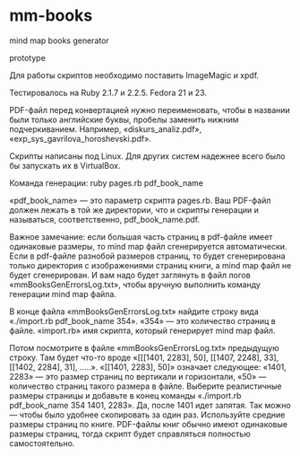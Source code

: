# mm-books
mind map books generator

prototype

Для работы скриптов необходимо поставить ImageMagic и xpdf.

Тестировалось на Ruby 2.1.7 и 2.2.5. Fedora 21 и 23.

PDF-файл перед конвертацией нужно переименовать, чтобы в названии были только английские буквы, пробелы заменить нижним подчеркиванием. Например, «diskurs_analiz.pdf», «exp_sys_gavrilova_horoshevski.pdf».

Скрипты написаны под Linux. Для других систем надежнее всего было бы запускать их в VirtualBox.

Команда генерации: ruby pages.rb pdf_book_name

«pdf_book_name» — это параметр скрипта pages.rb. Ваш PDF-файл должен лежать в той же директории, что и скрипты генерации и называться, соответственно, pdf_book_name.pdf. 

Важное замечание: если большая часть страниц в pdf-файле имеет одинаковые размеры, то mind map файл сгенерируется автоматически. Если в pdf-файле разнобой размеров страниц, то будет сгенерирована только директория с изображениями страниц книги, а mind map файл не будет сгенерирован. И вам надо будет заглянуть в файл логов «mmBooksGenErrorsLog.txt», чтобы вручную выполнить команду генерации mind map файла. 

В конце файла «mmBooksGenErrorsLog.txt» найдите строку вида «./import.rb pdf_book_name 354». «354» — это количество страниц в файле. «import.rb» имя скрипта, который генерирует mind map файл.

Потом посмотрите в файле «mmBooksGenErrorsLog.txt» предыдущую строку. Там будет что-то вроде «[[[1401, 2283], 50], [[1407, 2248], 33], [[1402, 2284], 31], .....». «[[1401, 2283], 50]» означает следующее: «1401, 2283» — это размер страниц по вертикали и горизонтали, «50» — количество страниц такого размера в файле. Выберите реалистичные размеры страницы и добавьте в конец команды «./import.rb pdf_book_name 354 1401, 2283». Да, после 1401 идет запятая. Так можно — чтобы было удобнее скопировать за один раз. Используйте средние размеры страниц по книге. PDF-файлы книг обычно имеют одинаковые размеры страниц, тогда скрипт будет справляться полностью самостоятельно.
